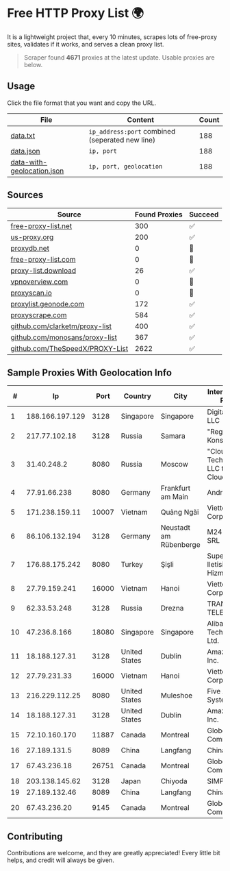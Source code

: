 
# Free HTTP Proxy List 🌍

It is a lightweight project that, every 10 minutes, scrapes lots of free-proxy sites, validates if it works, and serves a clean proxy list.


> Scraper found **4671** proxies at the latest update. Usable proxies are below.

## Usage

Click the file format that you want and copy the URL.


|File|Content|Count|
|----|-------|-----|
|[data.txt](https://raw.githubusercontent.com/themiralay/Proxy-List-World/master/data.txt)|`ip_address:port` combined (seperated new line)|188|
|[data.json](https://raw.githubusercontent.com/themiralay/Proxy-List-World/master/data.json)|`ip, port`|188|
|[data-with-geolocation.json](https://raw.githubusercontent.com/themiralay/Proxy-List-World/master/data-with-geolocation.json)|`ip, port, geolocation`|188|

## Sources

|Source|Found Proxies|Succeed|
|------|-------------|-------|
|[free-proxy-list.net](https://free-proxy-list.net)|300|✅|
|[us-proxy.org](https://www.us-proxy.org)|200|✅|
|[proxydb.net](http://proxydb.net)|0|🚫|
|[free-proxy-list.com](https://free-proxy-list.com/?page=&port=&type%5B%5D=http&type%5B%5D=https&up_time=0&search=Search)|0|🚫|
|[proxy-list.download](https://www.proxy-list.download/HTTP)|26|✅|
|[vpnoverview.com](https://vpnoverview.com/privacy/anonymous-browsing/free-proxy-servers)|0|🚫|
|[proxyscan.io](https://www.proxyscan.io)|0|🚫|
|[proxylist.geonode.com](https://proxylist.geonode.com/api/proxy-list?limit=300&page=1&sort_by=lastChecked&sort_type=desc&protocols=http,https)|172|✅|
|[proxyscrape.com](https://api.proxyscrape.com/v2/?request=displayproxies&protocol=http&timeout=10000&country=all&ssl=all&anonymity=all)|584|✅|
|[github.com/clarketm/proxy-list](https://raw.githubusercontent.com/clarketm/proxy-list/master/proxy-list-raw.txt)|400|✅|
|[github.com/monosans/proxy-list](https://raw.githubusercontent.com/monosans/proxy-list/main/proxies/http.txt)|367|✅|
|[github.com/TheSpeedX/PROXY-List](https://raw.githubusercontent.com/TheSpeedX/PROXY-List/master/http.txt)|2622|✅|


## Sample Proxies With Geolocation Info

|#|Ip|Port|Country|City|Internet Service Provider|
|-|--|----|-------|----|-------------------------|
|1|188.166.197.129|3128|Singapore|Singapore|DigitalOcean, LLC|
|2|217.77.102.18|3128|Russia|Samara|"Region Svyaz Konsalt" LLC|
|3|31.40.248.2|8080|Russia|Moscow|"Cloud Technologies" LLC trading as Cloud.ru|
|4|77.91.66.238|8080|Germany|Frankfurt am Main|Andrii Hrosh|
|5|171.238.159.11|10007|Vietnam|Quảng Ngãi|Viettel Corporation|
|6|86.106.132.194|3128|Germany|Neustadt am Rübenberge|M247 Europe SRL|
|7|176.88.175.242|8080|Turkey|Şişli|Superonline Iletisim Hizmetleri A.S.|
|8|27.79.159.241|16000|Vietnam|Hanoi|Viettel Corporation|
|9|62.33.53.248|3128|Russia|Drezna|TRANS-TELECOM|
|10|47.236.8.166|18080|Singapore|Singapore|Alibaba (US) Technology Co., Ltd.|
|11|18.188.127.31|3128|United States|Dublin|Amazon.com, Inc.|
|12|27.79.231.33|16000|Vietnam|Hanoi|Viettel Corporation|
|13|216.229.112.25|8080|United States|Muleshoe|Five Area Systems, LLC|
|14|18.188.127.31|3128|United States|Dublin|Amazon.com, Inc.|
|15|72.10.160.170|11887|Canada|Montreal|GloboTech Communications|
|16|27.189.131.5|8089|China|Langfang|Chinanet|
|17|67.43.236.18|26751|Canada|Montreal|GloboTech Communications|
|18|203.138.145.62|3128|Japan|Chiyoda|SIMPLEIA|
|19|27.189.132.46|8089|China|Langfang|Chinanet|
|20|67.43.236.20|9145|Canada|Montreal|GloboTech Communications|



## Contributing

Contributions are welcome, and they are greatly appreciated! Every
little bit helps, and credit will always be given.

